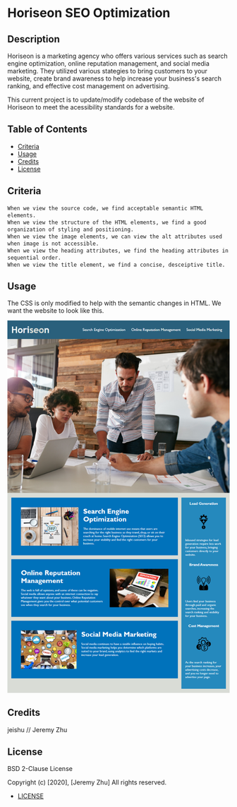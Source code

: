 # Horiseon SEO Optimization

## Description 

Horiseon is a marketing agency who offers various services such as search engine optimization, online reputation management, and social media marketing. They utilized various stategies to bring customers to your website, create brand awareness to help increase your business's search ranking, and effective cost management on advertising.

This current project is to update/modify codebase of the website of Horiseon to meet the acessibility standards for a website. 


## Table of Contents

* [Criteria](#Criteria)
* [Usage](#Usage)
* [Credits](#Credits)
* [License](#License)


## Criteria

```
When we view the source code, we find acceptable semantic HTML elements.
When we view the structure of the HTML elements, we find a good organization of styling and positioning.
When we view the image elements, we can view the alt attributes used when image is not accessible.
When we view the heading attributes, we find the heading attributes in sequential order.
When we view the title element, we find a concise, desceiptive title.

```

## Usage 

The CSS is only modified to help with the semantic changes in HTML. We want the website to look like this.

![demo](./Assets/01-html-css-git-homework-demo.png)


## Credits

jeishu // Jeremy Zhu



## License

BSD 2-Clause License

Copyright (c) [2020], [Jeremy Zhu]
All rights reserved.
* [LICENSE](./LICENSE.txt)
